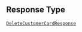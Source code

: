 ## Response Type

[`DeleteCustomerCardResponse`](../../doc/models/delete-customer-card-response.md)

